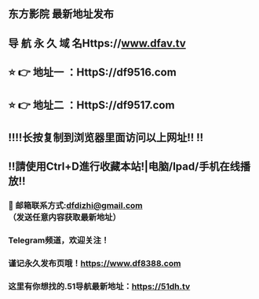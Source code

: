 ## 东方影院 最新地址发布 
## 导 航 永 久 域 名Https://www.dfav.tv
## ⭐️ 👉 地址一 ：HttpS://df9516.com
## ⭐️ 👉 地址二 ：HttpS://df9517.com
## ‼️‼️长按复制到浏览器里面访问以上网址‼️  ‼️
## ‼️請使用Ctrl+D進行收藏本站!|电脑/Ipad/手机在线播放‼️
### 📧 邮箱联系方式:dfdizhi@gmail.com （发送任意内容获取最新地址）
### Telegram频道，欢迎关注！
### 谨记永久发布页哦！https://www.df8388.com
### 这里有你想找的.51导航最新地址：https://51dh.tv
